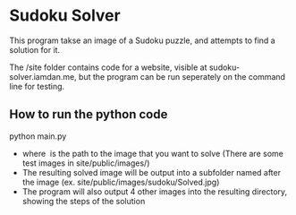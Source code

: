 # Sudoku Solver

This program takse an image of a Sudoku puzzle, and attempts to find a solution for it.

The /site folder contains code for a website, visible at sudoku-solver.iamdan.me, but the program can be run seperately on the command line for testing.

## How to run the python code

python main.py <image>

- where <image> is the path to the image that you want to solve (There are some test images in site/public/images/)
- The resulting solved image will be output into a subfolder named after the image (ex. site/public/images/sudoku/Solved.jpg)
- The program will also output 4 other images into the resulting directory, showing the steps of the solution